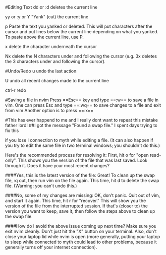 #Editing Text
dd or :d deletes the current line

yy or :y or Y "Yank" (cut) the current line

p Paste the text you yanked or deleted. This will put characters after the cursor and put lines below the current line depending on what you yanked. To paste above the current line, use P.

x delete the character underneath the cursor

Nx delete the N characters under and following the cursor (e.g. 3x deletes the 3 characters under and following the cursor).

#Undo/Redo
u undo the last action

U undo all recent changes made to the current line

ctrl-r redo

#Saving a file in nvim
Press ==Esc== key and type ==:w== to save a file in vim.
One can press Esc and type ==:wq== to save changes to a file and exit from vim
Another option is to press ==:x==


#This has ever happend to me and I really dont want to repeat this mistake father lord!
##I got the message "Found a swap file."
I spent days trying to fix this

if you lose I connection to myth while editing a file. (It can also happen if you try to edit the same file in two terminal windows; you shouldn't do this.)

Here's the recommended process for resolving it: First, hit o for "open read-only". This shows you the version of the file that was last saved. Look through it. Does it have your most recent changes?

####Yes, this is the latest version of the file: Great! To clean up the swap file, :q out, then run vim on the file again. This time, hit d to delete the swap file. (Warning: you can't undo this.)

####No, some of my changes are missing: OK, don't panic. Quit out of vim, and start it again. This time, hit r for "recover." This will show you the version of the file from the interrupted session. If that's (closer to) the version you want to keep, save it, then follow the steps above to clean up the swap file.

####How do I avoid the above issue coming up next time? Make sure you exit nvim cleanly. Don't just hit the "X" button on your terminal. Also, don't close your laptop lid while nvim is open (more generally, putting your laptop to sleep while connected to myth could lead to other problems, because it generally turns off your internet connection).
